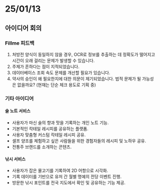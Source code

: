 # 25/01/13

## 아이디어 회의

### Fillme 피드백

1. 처방전 양식이 동일하지 않을 경우, OCR로 정보를 추출하는 데 정확도가 떨어지고 시간이 오래 걸리는 문제가 발생할 수 있습니다.
2. 주제가 흔하다는 점이 지적되었습니다.
3. 데이터베이스 조회 속도 문제를 개선할 필요가 있습니다.
4. 약사의 승인이 왜 필요한지에 대한 의문이 제기되었습니다. 법적 문제가 될 가능성은 없을까요? (현재는 단순 체크 용도로 기획 중)

### 기타 아이디어

#### 술 노트 서비스
- 사용자가 마신 술의 향과 맛을 기록하는 개인 노트 기능.
- 기본적인 칵테일 레시피를 공유하는 플랫폼.
- 사용자 맞춤형 커스텀 칵테일 레시피 공유.
- 셀프 양조를 체험하고 싶은 사람들을 위한 경험자들의 레시피 및 노하우 공유.
- 전통주 브랜드를 소개하는 콘텐츠.

#### 낚시 서비스
- 사용자가 잡은 물고기를 기록하여 2D 어항으로 시각화.
- 기록 데이터를 기반으로 유저 간 월별 명예의 전당 이벤트 진행.
- 방문한 낚시 포인트를 전국 지도에서 확인 및 공유하는 기능 제공.

